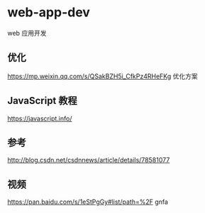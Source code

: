 # web-app-dev
web 应用开发

## 优化

https://mp.weixin.qq.com/s/QSakBZH5i_CfkPz4RHeFKg 优化方案

## JavaScript 教程

https://javascript.info/

## 参考

http://blog.csdn.net/csdnnews/article/details/78581077

## 视频

https://pan.baidu.com/s/1eStPgGy#list/path=%2F  gnfa
